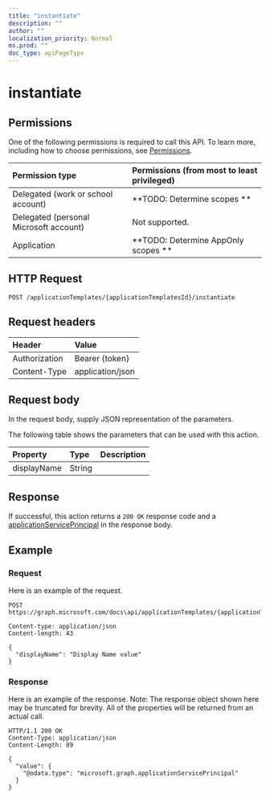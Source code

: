 ```yaml
---
title: "instantiate"
description: ""
author: ""
localization_priority: Normal
ms.prod: ""
doc_type: apiPageType
---
```


# instantiate



## Permissions
One of the following permissions is required to call this API. To learn more, including how to choose permissions, see [Permissions](/concepts/permissions-reference.md).

|Permission type|Permissions (from most to least privileged)|
|:---|:---|
|Delegated (work or school account)|**TODO: Determine scopes **|
|Delegated (personal Microsoft account)|Not supported.|
|Application|**TODO: Determine AppOnly scopes **|

## HTTP Request
<!-- {
  "blockType": "ignored"
}
-->
``` http
POST /applicationTemplates/{applicationTemplatesId}/instantiate
```

## Request headers
|Header|Value|
|:---|:---|
|Authorization|Bearer {token}|
|Content-Type|application/json|

## Request body
In the request body, supply JSON representation of the parameters.

The following table shows the parameters that can be used with this action.

|Property|Type|Description|
|:---|:---|:---|
|displayName|String||



## Response
If successful, this action returns a `200 OK` response code and a [applicationServicePrincipal](../resources/applicationServicePrincipal.md) in the response body.

## Example

### Request
Here is an example of the request.
<!-- {
  "blockType": "request",
  "name": "applicationtemplate_instantiate"
}
-->
``` http
POST https://graph.microsoft.com/docs\api/applicationTemplates/{applicationTemplatesId}/instantiate

Content-type: application/json
Content-length: 43

{
  "displayName": "Display Name value"
}
```

### Response
Here is an example of the response. Note: The response object shown here may be truncated for brevity. All of the properties will be returned from an actual call.
<!-- {
  "blockType": "response",
  "truncated": true,
  "@odata.type": "microsoft.graph.applicationserviceprincipal"
}
-->
``` http
HTTP/1.1 200 OK
Content-Type: application/json
Content-Length: 89

{
  "value": {
    "@odata.type": "microsoft.graph.applicationServicePrincipal"
  }
}
```

